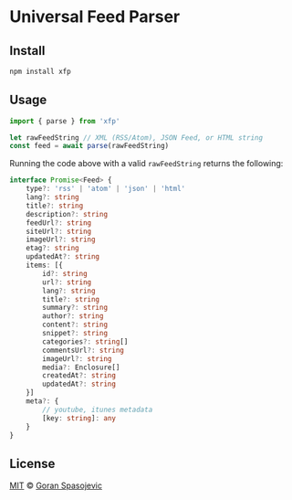 # Universal Feed Parser



## Install

```sh
npm install xfp
```

## Usage

```js
import { parse } from 'xfp'

let rawFeedString // XML (RSS/Atom), JSON Feed, or HTML string
const feed = await parse(rawFeedString)
```

Running the code above with a valid `rawFeedString` returns the following:

```ts
interface Promise<Feed> {
	type?: 'rss' | 'atom' | 'json' | 'html'
	lang?: string
	title?: string
	description?: string
	feedUrl?: string
	siteUrl?: string
	imageUrl?: string
	etag?: string
	updatedAt?: string
	items: [{
		id?: string
		url?: string
		lang?: string
		title?: string
		summary?: string
		author?: string
		content?: string
		snippet?: string
		categories?: string[]
		commentsUrl?: string
		imageUrl?: string
		media?: Enclosure[]
		createdAt?: string
		updatedAt?: string
	}]
	meta?: {
		// youtube, itunes metadata
		[key: string]: any
	}
}
```

## License

[MIT][license] © [Goran Spasojevic][author]

<!-- Definitions -->

[license]: license
[author]: https://github.com/gorango
